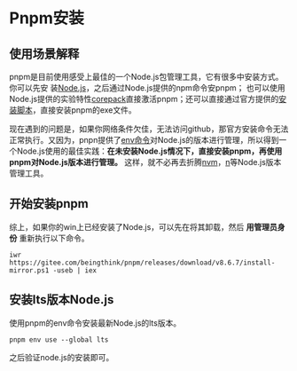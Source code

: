 # Pnpm安装

## 使用场景解释

pnpm是目前使用感受上最佳的一个Node.js包管理工具，它有很多中安装方式。你可以先安
装[Node.js](https://nodejs.org/en)，之后通过Node.js提供的npm命令安pnpm；
也可以使用Node.js提供的实验特性[corepack](https://nodejs.org/api/corepack.html)直接激活pnpm；还可以直接通过官方提供的[安装脚本](https://pnpm.io/installation#using-a-standalone-script)，直接安装pnpm的exe文件。

现在遇到的问题是，如果你网络条件欠佳，无法访问github，那官方安装命令无法正常执行。又因为，pnpn提供了[env命令](https://pnpm.io/cli/env)对Node.js的版本进行管理，所以得到一个Node.js使用的最佳实践：**在未安装Node.js情况下，直接安装pnpm，再使用pnpm对Node.js版本进行管理。** 这样，就不必再去折腾[nvm](https://github.com/nvm-sh/nvm)，[n](https://github.com/tj/n)等Node.js版本管理工具。

## 开始安装pnpm

综上，如果你的win上已经安装了Node.js，可以先在将其卸载，然后 **用管理员身份** 重新执行以下命令。

```shell
iwr https://gitee.com/beingthink/pnpm/releases/download/v8.6.7/install-mirror.ps1 -useb | iex
```

## 安装lts版本Node.js

使用pnpm的env命令安装最新Node.js的lts版本。

```shell
pnpm env use --global lts
```

之后验证node.js的安装即可。

